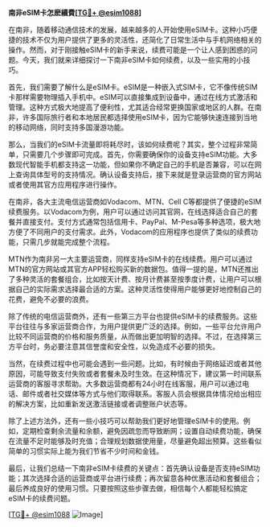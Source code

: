 **南非eSIM卡怎麽續費[[TG💪+ @esim1088](https://t.me/s/esim1088)]**

在南非，随着移动通信技术的发展，越来越多的人开始使用eSIM卡。这种小巧便捷的技术不仅为用户提供了更多的灵活性，还简化了日常生活中与手机网络相关的操作。然而，对于刚接触eSIM卡的新手来说，续费可能是一个让人感到困惑的问题。今天，我们就来详细探讨一下南非eSIM卡如何续费，以及一些实用的小技巧。

首先，我们需要了解什么是eSIM卡。eSIM是一种嵌入式SIM卡，它不像传统SIM卡那样需要物理插入手机中。eSIM可以直接集成到设备中，通过在线方式激活和管理。这种方式极大地提高了便利性，尤其适合经常更换国家或地区的人群。在南非，许多国际旅行者和本地居民都选择使用eSIM卡，因为它能够快速连接到当地的移动网络，同时支持多国漫游功能。

那么，当我们的eSIM卡流量即将耗尽时，该如何续费呢？其实，整个过程非常简单，只需要几个步骤即可完成。首先，你需要确保你的设备支持eSIM功能。大多数现代智能手机都支持这一功能，但如果你不确定自己的手机是否兼容，可以在网上查询具体型号的支持情况。确认设备支持后，接下来就是登录运营商的官方网站或者使用其官方应用程序进行操作。

在南非，各大主流电信运营商如Vodacom、MTN、Cell C等都提供了便捷的eSIM续费服务。以Vodacom为例，用户可以通过访问其官网，在线选择适合自己的套餐并直接支付。支付方式通常包括信用卡、PayPal、M-Pesa等多种选项，极大地方便了不同用户的支付需求。此外，Vodacom的应用程序也提供了类似的续费功能，只需几步就能完成整个流程。

MTN作为南非另一大主要运营商，同样支持eSIM卡的在线续费。用户可以通过MTN的官方网站或其官方APP轻松购买新的数据包。值得一提的是，MTN还推出了多种灵活的套餐组合，比如按天计费、按月计费甚至按季度计费，让用户可以根据自己的实际需求选择最合适的方案。这种灵活性使得用户能够更好地控制自己的花费，避免不必要的浪费。

除了传统的电信运营商外，还有一些第三方平台也提供eSIM卡的续费服务。这些平台往往与多家运营商合作，为用户提供更广泛的选择。例如，一些平台允许用户比较不同运营商的价格和服务质量，从而做出更加明智的选择。不过，在选择第三方平台时，务必要注意其信誉度和安全性，以免造成不必要的损失。

当然，在续费过程中也可能会遇到一些问题。比如，有时候由于网络延迟或者其他原因，可能导致支付失败或者套餐未及时生效。在这种情况下，建议第一时间联系运营商的客服寻求帮助。大多数运营商都有24小时在线客服，用户可以通过电话、邮件或者社交媒体等方式与他们取得联系。客服人员会根据具体情况给出相应的解决方案，比如重新发送激活链接或者调整账户状态等。

除了上述方法外，还有一些小技巧可以帮助我们更好地管理eSIM卡的使用。例如，定期检查剩余流量和余额，避免因疏忽而导致断网；设置自动续费功能，确保在流量不足时能够及时充值；合理规划数据使用量，尽量避免超出预算。这些看似简单的习惯实际上能为我们节省不少时间和金钱。

最后，让我们总结一下南非eSIM卡续费的关键点：首先确认设备是否支持eSIM功能；其次选择合适的运营商或平台进行续费；再次留意各种优惠活动和套餐组合；最后养成良好的使用习惯。只要按照这些步骤去做，相信每个人都能轻松搞定eSIM卡的续费问题。

[[TG💪+ @esim1088](https://t.me/s/esim1088) ![Image](https://i.postimg.cc/4NQfJmqS/Snipaste-2025-05-13-00-14-12.png)]